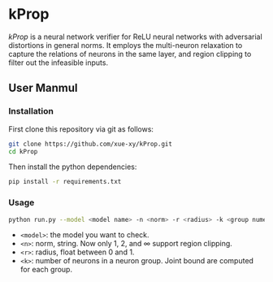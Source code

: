 # kProp
$kProp$ is a neural network verifier for ReLU neural networks with adversarial distortions in general norms. It employs the multi-neuron relaxation to capture the relations of neurons in the same layer, and region clipping to filter out the infeasible inputs.

## User Manmul
### Installation
First clone this repository via git as follows:
```bash
git clone https://github.com/xue-xy/kProp.git
cd kProp
```
Then install the python dependencies:
```bash
pip install -r requirements.txt
```
### Usage
```bash
python run.py --model <model name> -n <norm> -r <radius> -k <group numeber>
```
+ `<model>`: the model you want to check.
+ `<n>`: norm, string. Now only 1, 2, and $\infty$ support region clipping.
+ `<r>`: radius, float between 0 and 1.
+ `<k>`: number of neurons in a neuron group. Joint bound are computed for each group.